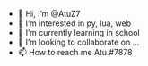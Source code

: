 - 👋 Hi, I’m @AtuZ7
- 👀 I’m interested in py, lua, web
- 🌱 I’m currently learning in school
- 💞️ I’m looking to collaborate on ...
- 📫 How to reach me Atu.#7878

<!---
AtuZ7/AtuZ7 is a ✨ special ✨ repository because its `README.md` (this file) appears on your GitHub profile.
You can click the Preview link to take a look at your changes.
--->
